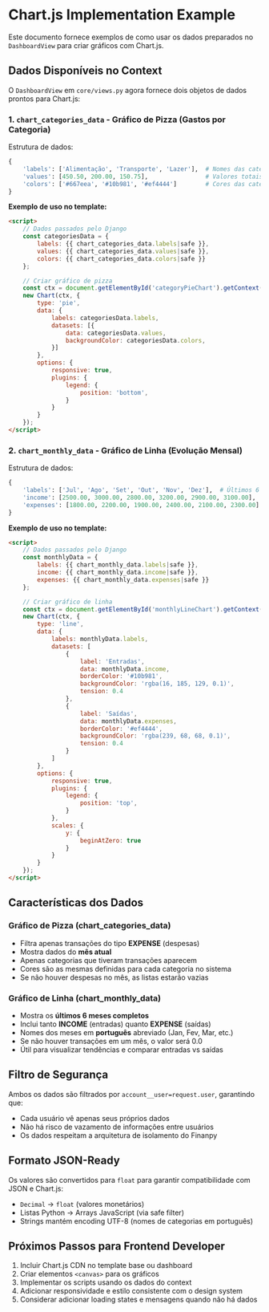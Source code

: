 # Chart.js Implementation Example

Este documento fornece exemplos de como usar os dados preparados no `DashboardView` para criar gráficos com Chart.js.

## Dados Disponíveis no Context

O `DashboardView` em `core/views.py` agora fornece dois objetos de dados prontos para Chart.js:

### 1. `chart_categories_data` - Gráfico de Pizza (Gastos por Categoria)

Estrutura de dados:
```python
{
    'labels': ['Alimentação', 'Transporte', 'Lazer'],  # Nomes das categorias
    'values': [450.50, 200.00, 150.75],                # Valores totais gastos
    'colors': ['#667eea', '#10b981', '#ef4444']        # Cores das categorias
}
```

**Exemplo de uso no template:**
```html
<script>
    // Dados passados pelo Django
    const categoriesData = {
        labels: {{ chart_categories_data.labels|safe }},
        values: {{ chart_categories_data.values|safe }},
        colors: {{ chart_categories_data.colors|safe }}
    };

    // Criar gráfico de pizza
    const ctx = document.getElementById('categoryPieChart').getContext('2d');
    new Chart(ctx, {
        type: 'pie',
        data: {
            labels: categoriesData.labels,
            datasets: [{
                data: categoriesData.values,
                backgroundColor: categoriesData.colors,
            }]
        },
        options: {
            responsive: true,
            plugins: {
                legend: {
                    position: 'bottom',
                }
            }
        }
    });
</script>
```

### 2. `chart_monthly_data` - Gráfico de Linha (Evolução Mensal)

Estrutura de dados:
```python
{
    'labels': ['Jul', 'Ago', 'Set', 'Out', 'Nov', 'Dez'],  # Últimos 6 meses
    'income': [2500.00, 3000.00, 2800.00, 3200.00, 2900.00, 3100.00],
    'expenses': [1800.00, 2200.00, 1900.00, 2400.00, 2100.00, 2300.00]
}
```

**Exemplo de uso no template:**
```html
<script>
    // Dados passados pelo Django
    const monthlyData = {
        labels: {{ chart_monthly_data.labels|safe }},
        income: {{ chart_monthly_data.income|safe }},
        expenses: {{ chart_monthly_data.expenses|safe }}
    };

    // Criar gráfico de linha
    const ctx = document.getElementById('monthlyLineChart').getContext('2d');
    new Chart(ctx, {
        type: 'line',
        data: {
            labels: monthlyData.labels,
            datasets: [
                {
                    label: 'Entradas',
                    data: monthlyData.income,
                    borderColor: '#10b981',
                    backgroundColor: 'rgba(16, 185, 129, 0.1)',
                    tension: 0.4
                },
                {
                    label: 'Saídas',
                    data: monthlyData.expenses,
                    borderColor: '#ef4444',
                    backgroundColor: 'rgba(239, 68, 68, 0.1)',
                    tension: 0.4
                }
            ]
        },
        options: {
            responsive: true,
            plugins: {
                legend: {
                    position: 'top',
                }
            },
            scales: {
                y: {
                    beginAtZero: true
                }
            }
        }
    });
</script>
```

## Características dos Dados

### Gráfico de Pizza (chart_categories_data)
- Filtra apenas transações do tipo **EXPENSE** (despesas)
- Mostra dados do **mês atual**
- Apenas categorias que tiveram transações aparecem
- Cores são as mesmas definidas para cada categoria no sistema
- Se não houver despesas no mês, as listas estarão vazias

### Gráfico de Linha (chart_monthly_data)
- Mostra os **últimos 6 meses completos**
- Inclui tanto **INCOME** (entradas) quanto **EXPENSE** (saídas)
- Nomes dos meses em **português** abreviado (Jan, Fev, Mar, etc.)
- Se não houver transações em um mês, o valor será 0.0
- Útil para visualizar tendências e comparar entradas vs saídas

## Filtro de Segurança

Ambos os dados são filtrados por `account__user=request.user`, garantindo que:
- Cada usuário vê apenas seus próprios dados
- Não há risco de vazamento de informações entre usuários
- Os dados respeitam a arquitetura de isolamento do Finanpy

## Formato JSON-Ready

Os valores são convertidos para `float` para garantir compatibilidade com JSON e Chart.js:
- `Decimal` → `float` (valores monetários)
- Listas Python → Arrays JavaScript (via safe filter)
- Strings mantém encoding UTF-8 (nomes de categorias em português)

## Próximos Passos para Frontend Developer

1. Incluir Chart.js CDN no template base ou dashboard
2. Criar elementos `<canvas>` para os gráficos
3. Implementar os scripts usando os dados do context
4. Adicionar responsividade e estilo consistente com o design system
5. Considerar adicionar loading states e mensagens quando não há dados
